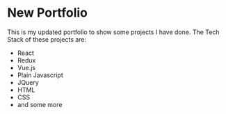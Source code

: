 # New Portfolio

This is my updated portfolio to show some projects I have done.
The Tech Stack of these projects are:

-   React
-   Redux
-   Vue.js
-   Plain Javascript
-   JQuery
-   HTML
-   CSS
-   and some more
